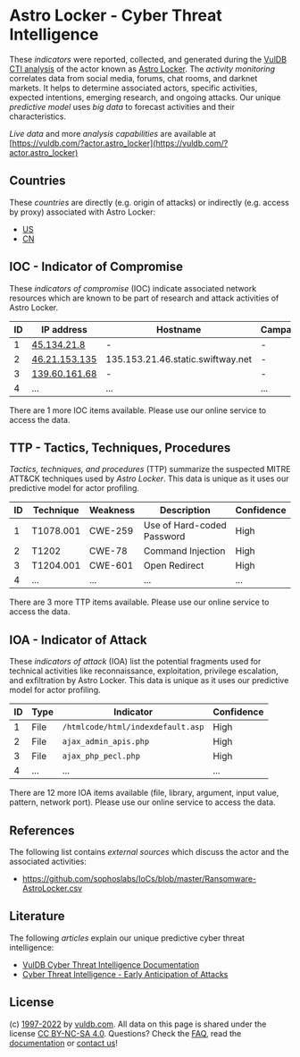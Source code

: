 # Astro Locker - Cyber Threat Intelligence

These _indicators_ were reported, collected, and generated during the [VulDB CTI analysis](https://vuldb.com/?kb.cti) of the actor known as [Astro Locker](https://vuldb.com/?actor.astro_locker). The _activity monitoring_ correlates data from social media, forums, chat rooms, and darknet markets. It helps to determine associated actors, specific activities, expected intentions, emerging research, and ongoing attacks. Our unique _predictive model_ uses _big data_ to forecast activities and their characteristics.

_Live data_ and more _analysis capabilities_ are available at [https://vuldb.com/?actor.astro_locker](https://vuldb.com/?actor.astro_locker)

## Countries

These _countries_ are directly (e.g. origin of attacks) or indirectly (e.g. access by proxy) associated with Astro Locker:

* [US](https://vuldb.com/?country.us)
* [CN](https://vuldb.com/?country.cn)

## IOC - Indicator of Compromise

These _indicators of compromise_ (IOC) indicate associated network resources which are known to be part of research and attack activities of Astro Locker.

ID | IP address | Hostname | Campaign | Confidence
-- | ---------- | -------- | -------- | ----------
1 | [45.134.21.8](https://vuldb.com/?ip.45.134.21.8) | - | - | High
2 | [46.21.153.135](https://vuldb.com/?ip.46.21.153.135) | 135.153.21.46.static.swiftway.net | - | High
3 | [139.60.161.68](https://vuldb.com/?ip.139.60.161.68) | - | - | High
4 | ... | ... | ... | ...

There are 1 more IOC items available. Please use our online service to access the data.

## TTP - Tactics, Techniques, Procedures

_Tactics, techniques, and procedures_ (TTP) summarize the suspected MITRE ATT&CK techniques used by _Astro Locker_. This data is unique as it uses our predictive model for actor profiling.

ID | Technique | Weakness | Description | Confidence
-- | --------- | -------- | ----------- | ----------
1 | T1078.001 | CWE-259 | Use of Hard-coded Password | High
2 | T1202 | CWE-78 | Command Injection | High
3 | T1204.001 | CWE-601 | Open Redirect | High
4 | ... | ... | ... | ...

There are 3 more TTP items available. Please use our online service to access the data.

## IOA - Indicator of Attack

These _indicators of attack_ (IOA) list the potential fragments used for technical activities like reconnaissance, exploitation, privilege escalation, and exfiltration by Astro Locker. This data is unique as it uses our predictive model for actor profiling.

ID | Type | Indicator | Confidence
-- | ---- | --------- | ----------
1 | File | `/htmlcode/html/indexdefault.asp` | High
2 | File | `ajax_admin_apis.php` | High
3 | File | `ajax_php_pecl.php` | High
4 | ... | ... | ...

There are 12 more IOA items available (file, library, argument, input value, pattern, network port). Please use our online service to access the data.

## References

The following list contains _external sources_ which discuss the actor and the associated activities:

* https://github.com/sophoslabs/IoCs/blob/master/Ransomware-AstroLocker.csv

## Literature

The following _articles_ explain our unique predictive cyber threat intelligence:

* [VulDB Cyber Threat Intelligence Documentation](https://vuldb.com/?kb.cti)
* [Cyber Threat Intelligence - Early Anticipation of Attacks](https://www.scip.ch/en/?labs.20201022)

## License

(c) [1997-2022](https://vuldb.com/?kb.changelog) by [vuldb.com](https://vuldb.com/?kb.about). All data on this page is shared under the license [CC BY-NC-SA 4.0](https://creativecommons.org/licenses/by-nc-sa/4.0/). Questions? Check the [FAQ](https://vuldb.com/?kb.faq), read the [documentation](https://vuldb.com/?kb) or [contact us](https://vuldb.com/?contact)!
